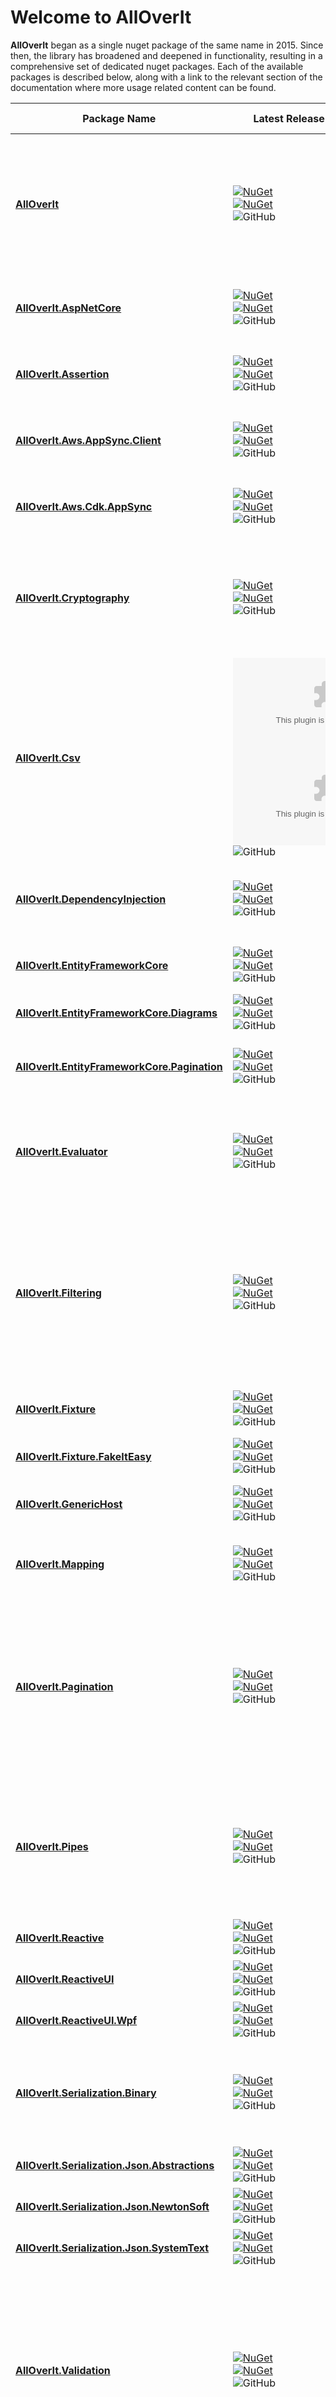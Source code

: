 # Welcome to AllOverIt

**AllOverIt** began as a single nuget package of the same name in 2015. Since then, the library has broadened and deepened in functionality, resulting in a comprehensive set of dedicated nuget packages. Each of the available packages is described below, along with a link to the relevant section of the documentation where more usage related content can be found.

| Package Name | Latest Release&nbsp;&nbsp;&nbsp;&nbsp;&nbsp;&nbsp;&nbsp;&nbsp;&nbsp;&nbsp;&nbsp;&nbsp;&nbsp;&nbsp;&nbsp;&nbsp;&nbsp;&nbsp;&nbsp;&nbsp;&nbsp;&nbsp;&nbsp;&nbsp;&nbsp;&nbsp;&nbsp;&nbsp; | Target Frameworks&nbsp;&nbsp;&nbsp;&nbsp;&nbsp;&nbsp;&nbsp;&nbsp;&nbsp;&nbsp;&nbsp;&nbsp;&nbsp;&nbsp;&nbsp;&nbsp; | Description |
| - | - | - | - |
| **[AllOverIt](packages/AllOverIt/about.md)** | [![NuGet](https://img.shields.io/nuget/vpre/AllOverIt?color=E3505C)](https://www.nuget.org/packages/AllOverIt/)<br>[![NuGet](https://img.shields.io/nuget/dt/AllOverIt?color=FFC33C)](https://www.nuget.org/packages/AllOverIt/)<br>![GitHub](https://img.shields.io/github/license/mjfreelancing/alloverit) | ![](https://img.shields.io/badge/.NET-7.0-55A9EE.svg)<br>![](https://img.shields.io/badge/.NET-6.0-FF8C67.svg)<br>![](https://img.shields.io/badge/.NET-standard2.1-6EBE50.svg) | This package contains a diverse range of classes and utility functions, intended to tackle a wide array of commonly encountered issues.<br><br>Key areas of concern include threading, tasks, generic caching, event (message) aggregation, expression and reflection utilities, plugin contexts, enriched enums, pipelines, value objects, specifications, and dozens of extensions. |
| **[AllOverIt.AspNetCore](packages/AllOverIt.AspNetCore/about.md)** | [![NuGet](https://img.shields.io/nuget/vpre/AllOverIt.AspNetCore?color=E3505C)](https://www.nuget.org/packages/AllOverIt.AspNetCore/)<br>[![NuGet](https://img.shields.io/nuget/dt/AllOverIt.AspNetCore?color=FFC33C)](https://www.nuget.org/packages/AllOverIt.AspNetCore/)<br>![GitHub](https://img.shields.io/github/license/mjfreelancing/alloverit) | ![](https://img.shields.io/badge/.NET-7.0-55A9EE.svg)<br>![](https://img.shields.io/badge/.NET-6.0-FF8C67.svg) | This package provides useful ASP.NET Core utilities such as custom model binding for **AllOverIt** based enriched enum types and arrays of values in a query string. |
| **[AllOverIt.Assertion](packages/AllOverIt.Assertion/about.md)** | [![NuGet](https://img.shields.io/nuget/vpre/AllOverIt.Assertion?color=E3505C)](https://www.nuget.org/packages/AllOverIt.Assertion/)<br>[![NuGet](https://img.shields.io/nuget/dt/AllOverIt.Assertion?color=FFC33C)](https://www.nuget.org/packages/AllOverIt.Assertion/)<br>![GitHub](https://img.shields.io/github/license/mjfreelancing/alloverit) | ![](https://img.shields.io/badge/.NET-7.0-55A9EE.svg)<br>![](https://img.shields.io/badge/.NET-6.0-FF8C67.svg)<br>![](https://img.shields.io/badge/.NET-standard2.1-6EBE50.svg) | This package contains a useful collection of pre and post condition assertion extension methods and a fluent-like approach to throwing exceptions based on a given condition or custom predicate. |
| **[AllOverIt.Aws.AppSync.Client](packages/AllOverIt.Aws.AppSync.Client/about.md)** | [![NuGet](https://img.shields.io/nuget/vpre/AllOverIt.Aws.AppSync.Client?color=E3505C)](https://www.nuget.org/packages/AllOverIt.Aws.AppSync.Client/)<br>[![NuGet](https://img.shields.io/nuget/dt/AllOverIt.Aws.AppSync.Client?color=FFC33C)](https://www.nuget.org/packages/AllOverIt.Aws.AppSync.Client/)<br>![GitHub](https://img.shields.io/github/license/mjfreelancing/alloverit) | ![](https://img.shields.io/badge/.NET-7.0-55A9EE.svg)<br>![](https://img.shields.io/badge/.NET-6.0-FF8C67.svg)<br>![](https://img.shields.io/badge/.NET-standard2.1-6EBE50.svg) | This package contains AWS AppSync GraphQL and Subscription clients with support for serialization using Newtonsoft or System.Text, including serialization of **AllOverIt** based enriched enums. |
| **[AllOverIt.Aws.Cdk.AppSync](packages/AllOverIt.Aws.Cdk.AppSync/about.md)** | [![NuGet](https://img.shields.io/nuget/vpre/AllOverIt.Aws.Cdk.AppSync?color=E3505C)](https://www.nuget.org/packages/AllOverIt.Aws.Cdk.AppSync/)<br>[![NuGet](https://img.shields.io/nuget/dt/AllOverIt.Aws.Cdk.AppSync?color=FFC33C)](https://www.nuget.org/packages/AllOverIt.Aws.Cdk.AppSync/)<br>![GitHub](https://img.shields.io/github/license/mjfreelancing/alloverit) | ![](https://img.shields.io/badge/.NET-7.0-55A9EE.svg)<br>![](https://img.shields.io/badge/.NET-6.0-FF8C67.svg) | This package greatly simplifies the generation of AWS Graphql schemas, including their associated mapping and resolver configuration, using a code-first approach. |
| **[AllOverIt.Cryptography](packages/AllOverIt.Cryptography/about.md)** | [![NuGet](https://img.shields.io/nuget/vpre/AllOverIt.Cryptography?color=E3505C)](https://www.nuget.org/packages/AllOverIt.Cryptography/)<br>[![NuGet](https://img.shields.io/nuget/dt/AllOverIt.Cryptography?color=FFC33C)](https://www.nuget.org/packages/AllOverIt.Cryptography/)<br>![GitHub](https://img.shields.io/github/license/mjfreelancing/alloverit) | ![](https://img.shields.io/badge/.NET-7.0-55A9EE.svg)<br>![](https://img.shields.io/badge/.NET-6.0-FF8C67.svg)<br>![](https://img.shields.io/badge/.NET-standard2.1-6EBE50.svg) | This package provides byte-array and stream-based interfaces for encryption algorithms such as AES, RSA and an RSA-AES hybrid. It also includes useful extension methods that greatly simplifies the encryption and decryption between byte-arrays, streams, plain text and base64 encoded versions of plain text and cipher text. |
| **[AllOverIt.Csv](packages/AllOverIt.Csv/about.md)** | [![NuGet](https://img.shields.io/nuget/vpre/AllOverIt.Csv?color=E3505C)](https://www.nuget.org/packages/AllOverIt.Csv/)<br>[![NuGet](https://img.shields.io/nuget/dt/AllOverIt.Csv?color=FFC33C)](https://www.nuget.org/packages/AllOverIt.Csv/)<br>![GitHub](https://img.shields.io/github/license/mjfreelancing/alloverit) | ![](https://img.shields.io/badge/.NET-7.0-55A9EE.svg)<br>![](https://img.shields.io/badge/.NET-6.0-FF8C67.svg)<br>![](https://img.shields.io/badge/.NET-standard2.1-6EBE50.svg) | Using CsvHelper to perform the actual writing of CSV content, this package provides a configuration based serializer that can export data using a model with fixed columns as well as dynamic columns derived from complex or array type properties. |
| **[AllOverIt.DependencyInjection](packages/AllOverIt.DependencyInjection/about.md)** | [![NuGet](https://img.shields.io/nuget/vpre/AllOverIt.DependencyInjection?color=E3505C)](https://www.nuget.org/packages/AllOverIt.DependencyInjection/)<br>[![NuGet](https://img.shields.io/nuget/dt/AllOverIt.DependencyInjection?color=FFC33C)](https://www.nuget.org/packages/AllOverIt.DependencyInjection/)<br>![GitHub](https://img.shields.io/github/license/mjfreelancing/alloverit) | ![](https://img.shields.io/badge/.NET-7.0-55A9EE.svg)<br>![](https://img.shields.io/badge/.NET-6.0-FF8C67.svg)<br>![](https://img.shields.io/badge/.NET-standard2.1-6EBE50.svg) | This package provides useful dependency injection related utilities such as registering and resolving 'named' services, auto service discovery and registration via a service registrar, and service decoration. |
| **[AllOverIt.EntityFrameworkCore](packages/AllOverIt.EntityFrameworkCore/about.md)** | [![NuGet](https://img.shields.io/nuget/vpre/AllOverIt.EntityFrameworkCore?color=E3505C)](https://www.nuget.org/packages/AllOverIt.EntityFrameworkCore/)<br>[![NuGet](https://img.shields.io/nuget/dt/AllOverIt.EntityFrameworkCore?color=FFC33C)](https://www.nuget.org/packages/AllOverIt.EntityFrameworkCore/)<br>![GitHub](https://img.shields.io/github/license/mjfreelancing/alloverit) | ![](https://img.shields.io/badge/.NET-7.0-55A9EE.svg)<br>![](https://img.shields.io/badge/.NET-6.0-FF8C67.svg) | This package provides EntityFramework Core utilities such as a database migration helper and a value converter for **AllOverIt** based enriched enums. |
| **[AllOverIt.EntityFrameworkCore.Diagrams](packages/AllOverIt.EntityFrameworkCore.Diagrams/about.md)** | [![NuGet](https://img.shields.io/nuget/vpre/AllOverIt.EntityFrameworkCore.Diagrams?color=E3505C)](https://www.nuget.org/packages/AllOverIt.EntityFrameworkCore.Diagrams/)<br>[![NuGet](https://img.shields.io/nuget/dt/AllOverIt.EntityFrameworkCore.Diagrams?color=FFC33C)](https://www.nuget.org/packages/AllOverIt.EntityFrameworkCore.Diagrams/)<br>![GitHub](https://img.shields.io/github/license/mjfreelancing/alloverit) | ![](https://img.shields.io/badge/.NET-7.0-55A9EE.svg)<br>![](https://img.shields.io/badge/.NET-6.0-FF8C67.svg) | In conjunction with D2, this package will generate entity relationship diagrams for an EntityFramework Core DbContext. |
| **[AllOverIt.EntityFrameworkCore.Pagination](packages/AllOverIt.EntityFrameworkCore.Pagination/about.md)** | [![NuGet](https://img.shields.io/nuget/vpre/AllOverIt.EntityFrameworkCore.Pagination?color=E3505C)](https://www.nuget.org/packages/AllOverIt.EntityFrameworkCore.Pagination/)<br>[![NuGet](https://img.shields.io/nuget/dt/AllOverIt.EntityFrameworkCore.Pagination?color=FFC33C)](https://www.nuget.org/packages/AllOverIt.EntityFrameworkCore.Pagination/)<br>![GitHub](https://img.shields.io/github/license/mjfreelancing/alloverit) | ![](https://img.shields.io/badge/.NET-7.0-55A9EE.svg)<br>![](https://img.shields.io/badge/.NET-6.0-FF8C67.svg) | Using **AllOverIt.Pagination** as the basis for advanced keyset-based pagination, this package provides additional extensions for use with EntityFramework Core. |
| **[AllOverIt.Evaluator](packages/AllOverIt.Evaluator/about.md)** | [![NuGet](https://img.shields.io/nuget/vpre/AllOverIt.Evaluator?color=E3505C)](https://www.nuget.org/packages/AllOverIt.Evaluator/)<br>[![NuGet](https://img.shields.io/nuget/dt/AllOverIt.Evaluator?color=FFC33C)](https://www.nuget.org/packages/AllOverIt.Evaluator/)<br>![GitHub](https://img.shields.io/github/license/mjfreelancing/alloverit) | ![](https://img.shields.io/badge/.NET-7.0-55A9EE.svg)<br>![](https://img.shields.io/badge/.NET-6.0-FF8C67.svg)<br>![](https://img.shields.io/badge/.NET-standard2.1-6EBE50.svg) | This package contains a highly-extendable mathematical expression compiler and evaluator that includes constant, mutable, delegate, and lazily evaluated variables, offers implicit and explicit variable lookup, and supports custom arithmetic operators and operations. |
| **[AllOverIt.Filtering](packages/AllOverIt.Filtering/about.md)** | [![NuGet](https://img.shields.io/nuget/vpre/AllOverIt.Filtering?color=E3505C)](https://www.nuget.org/packages/AllOverIt.Filtering/)<br>[![NuGet](https://img.shields.io/nuget/dt/AllOverIt.Filtering?color=FFC33C)](https://www.nuget.org/packages/AllOverIt.Filtering/)<br>![GitHub](https://img.shields.io/github/license/mjfreelancing/alloverit) | ![](https://img.shields.io/badge/.NET-7.0-55A9EE.svg)<br>![](https://img.shields.io/badge/.NET-6.0-FF8C67.svg)<br>![](https://img.shields.io/badge/.NET-standard2.1-6EBE50.svg) | This package adds comprehensive filtering support to any IQueryable with built-in provision for operations such as Contains, StartsWith, EndsWith, In, NotIn, EqualTo, NotEqualTo, GreaterThan, LessThan, GreaterThanOrEqual, and LessThanOrEqual.<br><br>It's also possible to create a custom predicate based on a Specification and there are options such as ignoring default (null) filter values and parameterizing query inputs that makes it ideal for use with EntityFramework Core. |
| **[AllOverIt.Fixture](packages/AllOverIt.Fixture/about.md)** | [![NuGet](https://img.shields.io/nuget/vpre/AllOverIt.Fixture?color=E3505C)](https://www.nuget.org/packages/AllOverIt.Fixture/)<br>[![NuGet](https://img.shields.io/nuget/dt/AllOverIt.Fixture?color=FFC33C)](https://www.nuget.org/packages/AllOverIt.Fixture/)<br>![GitHub](https://img.shields.io/github/license/mjfreelancing/alloverit) | ![](https://img.shields.io/badge/.NET-7.0-55A9EE.svg)<br>![](https://img.shields.io/badge/.NET-6.0-FF8C67.svg)<br>![](https://img.shields.io/badge/.NET-standard2.1-6EBE50.svg) | This package contains a base fixture class with numerous helper methods to assist with scaffolding unit tests. Utilizes AutoFixture to do most of the hard work. |
| **[AllOverIt.Fixture.FakeItEasy](packages/AllOverIt.Fixture.FakeItEasy/about.md)** | [![NuGet](https://img.shields.io/nuget/vpre/AllOverIt.Fixture.FakeItEasy?color=E3505C)](https://www.nuget.org/packages/AllOverIt.Fixture.FakeItEasy/)<br>[![NuGet](https://img.shields.io/nuget/dt/AllOverIt.Fixture.FakeItEasy?color=FFC33C)](https://www.nuget.org/packages/AllOverIt.Fixture.FakeItEasy/)<br>![GitHub](https://img.shields.io/github/license/mjfreelancing/alloverit) | ![](https://img.shields.io/badge/.NET-7.0-55A9EE.svg)<br>![](https://img.shields.io/badge/.NET-6.0-FF8C67.svg)<br>![](https://img.shields.io/badge/.NET-standard2.1-6EBE50.svg) | This package extends **AllOverIt.Fixture** to support FakeItEasy integration. |
| **[AllOverIt.GenericHost](packages/AllOverIt.GenericHost/about.md)** | [![NuGet](https://img.shields.io/nuget/vpre/AllOverIt.GenericHost?color=E3505C)](https://www.nuget.org/packages/AllOverIt.GenericHost/)<br>[![NuGet](https://img.shields.io/nuget/dt/AllOverIt.GenericHost?color=FFC33C)](https://www.nuget.org/packages/AllOverIt.GenericHost/)<br>![GitHub](https://img.shields.io/github/license/mjfreelancing/alloverit) | ![](https://img.shields.io/badge/.NET-7.0-55A9EE.svg)<br>![](https://img.shields.io/badge/.NET-6.0-FF8C67.svg)<br>![](https://img.shields.io/badge/.NET-standard2.1-6EBE50.svg) | This package contains generic host helpers and convenience methods for setting up console applications that support dependency injection. |
| **[AllOverIt.Mapping](packages/AllOverIt.Mapping/about.md)** | [![NuGet](https://img.shields.io/nuget/vpre/AllOverIt.Mapping?color=E3505C)](https://www.nuget.org/packages/AllOverIt.Mapping/)<br>[![NuGet](https://img.shields.io/nuget/dt/AllOverIt.Mapping?color=FFC33C)](https://www.nuget.org/packages/AllOverIt.Mapping/)<br>![GitHub](https://img.shields.io/github/license/mjfreelancing/alloverit) | ![](https://img.shields.io/badge/.NET-7.0-55A9EE.svg)<br>![](https://img.shields.io/badge/.NET-6.0-FF8C67.svg)<br>![](https://img.shields.io/badge/.NET-standard2.1-6EBE50.svg) | This package contains an object mapper that is mostly configuration free but also capable of property exclusion, aliasing, null replacement, value conversion, and deep copying. |
| **[AllOverIt.Pagination](packages/AllOverIt.Pagination/about.md)** | [![NuGet](https://img.shields.io/nuget/vpre/AllOverIt.Pagination?color=E3505C)](https://www.nuget.org/packages/AllOverIt.Pagination/)<br>[![NuGet](https://img.shields.io/nuget/dt/AllOverIt.Pagination?color=FFC33C)](https://www.nuget.org/packages/AllOverIt.Pagination/)<br>![GitHub](https://img.shields.io/github/license/mjfreelancing/alloverit) | ![](https://img.shields.io/badge/.NET-7.0-55A9EE.svg)<br>![](https://img.shields.io/badge/.NET-6.0-FF8C67.svg)<br>![](https://img.shields.io/badge/.NET-standard2.1-6EBE50.svg) | An advanced keyset-based pagination package that uses a fluent-style builder to create queries that cater for forward and backward navigation for any given deterministic base query.<br><br>Each page of results includes a 'continuation token' for the current, next, and previous page. These tokens can be used at a later time to navigate to the same location within the dataset, thereby somewhat overcoming the inability of random access traditionally associated with keyset-based navigation. |
| **[AllOverIt.Pipes](packages/AllOverIt.Pipes/about.md)** | [![NuGet](https://img.shields.io/nuget/vpre/AllOverIt.Pipes?color=E3505C)](https://www.nuget.org/packages/AllOverIt.Pipes/)<br>[![NuGet](https://img.shields.io/nuget/dt/AllOverIt.Pipes?color=FFC33C)](https://www.nuget.org/packages/AllOverIt.Pipes/)<br>![GitHub](https://img.shields.io/github/license/mjfreelancing/alloverit) | ![](https://img.shields.io/badge/.NET-7.0-55A9EE.svg)<br>![](https://img.shields.io/badge/.NET-6.0-FF8C67.svg) | This package provides support for communication over anonymous pipes using StreamReader and StreamWriter, and strongly-typed message-based communication over named pipes using a binary serializer.<br><br>The named pipes can use the binary serializer from **AllOverIt.Serialization.Binary** or you can create your own. |
| **[AllOverIt.Reactive](packages/AllOverIt.Reactive/about.md)** | [![NuGet](https://img.shields.io/nuget/vpre/AllOverIt.Reactive?color=E3505C)](https://www.nuget.org/packages/AllOverIt.Reactive/)<br>[![NuGet](https://img.shields.io/nuget/dt/AllOverIt.Reactive?color=FFC33C)](https://www.nuget.org/packages/AllOverIt.Reactive/)<br>![GitHub](https://img.shields.io/github/license/mjfreelancing/alloverit) | ![](https://img.shields.io/badge/.NET-7.0-55A9EE.svg)<br>![](https://img.shields.io/badge/.NET-6.0-FF8C67.svg)<br>![](https://img.shields.io/badge/.NET-standard2.1-6EBE50.svg) | This package contains utility extensions for use with System.Reactive. |
| **[AllOverIt.ReactiveUI](packages/AllOverIt.ReactiveUI/about.md)** | [![NuGet](https://img.shields.io/nuget/vpre/AllOverIt.ReactiveUI?color=E3505C)](https://www.nuget.org/packages/AllOverIt.ReactiveUI/)<br>[![NuGet](https://img.shields.io/nuget/dt/AllOverIt.ReactiveUI?color=FFC33C)](https://www.nuget.org/packages/AllOverIt.ReactiveUI/)<br>![GitHub](https://img.shields.io/github/license/mjfreelancing/alloverit) | ![](https://img.shields.io/badge/.NET-7.0-55A9EE.svg)<br>![](https://img.shields.io/badge/.NET-6.0-FF8C67.svg)<br>![](https://img.shields.io/badge/.NET-standard2.1-6EBE50.svg) | This package contains utility extensions for use with ReactiveUI. |
| **[AllOverIt.ReactiveUI.Wpf](packages/AllOverIt.ReactiveUI.Wpf/about.md)** | [![NuGet](https://img.shields.io/nuget/vpre/AllOverIt.ReactiveUI.Wpf?color=E3505C)](https://www.nuget.org/packages/AllOverIt.ReactiveUI/)<br>[![NuGet](https://img.shields.io/nuget/dt/AllOverIt.ReactiveUI.Wpf?color=FFC33C)](https://www.nuget.org/packages/AllOverIt.ReactiveUI/)<br>![GitHub](https://img.shields.io/github/license/mjfreelancing/alloverit) | ![](https://img.shields.io/badge/.NET-7.0--windows-55A9EE.svg)<br>![](https://img.shields.io/badge/.NET-6.0--windows-FF8C67.svg) | This package contains utility extensions for use with ReactiveUI and WPF. |
| **[AllOverIt.Serialization.Binary](packages/AllOverIt.Serialization.Binary/about.md)** | [![NuGet](https://img.shields.io/nuget/vpre/AllOverIt.Serialization.Binary?color=E3505C)](https://www.nuget.org/packages/AllOverIt.Serialization.Binary/)<br>[![NuGet](https://img.shields.io/nuget/dt/AllOverIt.Serialization.Binary?color=FFC33C)](https://www.nuget.org/packages/AllOverIt.Serialization.Binary/)<br>![GitHub](https://img.shields.io/github/license/mjfreelancing/alloverit) | ![](https://img.shields.io/badge/.NET-7.0-55A9EE.svg)<br>![](https://img.shields.io/badge/.NET-6.0-FF8C67.svg)<br>![](https://img.shields.io/badge/.NET-standard2.1-6EBE50.svg) | This package provides enhanced support for binary serialization. Complex object graphs, lists, dictionaries and nullable values can all be dynamically serialized using reflection-based readers and writers or, for greater performance, a custom serializer per object within the graph. |
| **[AllOverIt.Serialization.Json.Abstractions](packages/AllOverIt.Serialization.Json.Abstractions/about.md)** | [![NuGet](https://img.shields.io/nuget/vpre/AllOverIt.Serialization.Json.Abstractions?color=E3505C)](https://www.nuget.org/packages/AllOverIt.Serialization.Json.Abstractions/)<br>[![NuGet](https://img.shields.io/nuget/dt/AllOverIt.Serialization.Json.Abstractions?color=FFC33C)](https://www.nuget.org/packages/AllOverIt.Serialization.Json.Abstractions/)<br>![GitHub](https://img.shields.io/github/license/mjfreelancing/alloverit) | ![](https://img.shields.io/badge/.NET-7.0-55A9EE.svg)<br>![](https://img.shields.io/badge/.NET-6.0-FF8C67.svg)<br>![](https://img.shields.io/badge/.NET-standard2.1-6EBE50.svg) | This package contains JSON serialization abstractions. |
| **[AllOverIt.Serialization.Json.NewtonSoft](packages/AllOverIt.Serialization.Json.NewtonSoft/about.md)** | [![NuGet](https://img.shields.io/nuget/vpre/AllOverIt.Serialization.Json.NewtonSoft?color=E3505C)](https://www.nuget.org/packages/AllOverIt.Serialization.Json.NewtonSoft/)<br>[![NuGet](https://img.shields.io/nuget/dt/AllOverIt.Serialization.Json.NewtonSoft?color=FFC33C)](https://www.nuget.org/packages/AllOverIt.Serialization.Json.NewtonSoft/)<br>![GitHub](https://img.shields.io/github/license/mjfreelancing/alloverit) | ![](https://img.shields.io/badge/.NET-7.0-55A9EE.svg)<br>![](https://img.shields.io/badge/.NET-6.0-FF8C67.svg)<br>![](https://img.shields.io/badge/.NET-standard2.1-6EBE50.svg) | This package contains a wrapper for Newtonsoft.Json serialization based on **AllOverIt.Serialization.Json.Abstractions**. |
| **[AllOverIt.Serialization.Json.SystemText](packages/AllOverIt.Serialization.Json.SystemText/about.md)** | [![NuGet](https://img.shields.io/nuget/vpre/AllOverIt.Serialization.Json.SystemText?color=E3505C)](https://www.nuget.org/packages/AllOverIt.Serialization.Json.SystemText/)<br>[![NuGet](https://img.shields.io/nuget/dt/AllOverIt.Serialization.Json.SystemText?color=FFC33C)](https://www.nuget.org/packages/AllOverIt.Serialization.Json.SystemText/)<br>![GitHub](https://img.shields.io/github/license/mjfreelancing/alloverit) | ![](https://img.shields.io/badge/.NET-7.0-55A9EE.svg)<br>![](https://img.shields.io/badge/.NET-6.0-FF8C67.svg)<br>![](https://img.shields.io/badge/.NET-standard2.1-6EBE50.svg) | This package contains a wrapper for System.Text.Json serialization based on **AllOverIt.Serialization.Json.Abstractions**. |
| **[AllOverIt.Validation](packages/AllOverIt.Validation/about.md)** | [![NuGet](https://img.shields.io/nuget/vpre/AllOverIt.Validation?color=E3505C)](https://www.nuget.org/packages/AllOverIt.Validation/)<br>[![NuGet](https://img.shields.io/nuget/dt/AllOverIt.Validation?color=FFC33C)](https://www.nuget.org/packages/AllOverIt.Validation/)<br>![GitHub](https://img.shields.io/github/license/mjfreelancing/alloverit) | ![](https://img.shields.io/badge/.NET-7.0-55A9EE.svg)<br>![](https://img.shields.io/badge/.NET-6.0-FF8C67.svg)<br>![](https://img.shields.io/badge/.NET-standard2.1-6EBE50.svg) | This package contains additional validators and extensions for use with FluentValidation. It includes an invoker that will select, and invoke, a registered validator based on a provided model.<br><br>Synchronous and Asynchronous validation is supported, along with extensions that make it easier to pass context information into a validator to keep it stateless.<br><br>Also available is a validation registrar that makes it possible to auto-register all validators within the same assembly. Validators can also be filtered based on a predicate. |
| **[AllOverIt.Validation.Options](packages/AllOverIt.Validation.Options/about.md)** | [![NuGet](https://img.shields.io/nuget/vpre/AllOverIt.Validation.Options?color=E3505C)](https://www.nuget.org/packages/AllOverIt.Validation.Options/)<br>[![NuGet](https://img.shields.io/nuget/dt/AllOverIt.Validation.Options?color=FFC33C)](https://www.nuget.org/packages/AllOverIt.Validation.Options/)<br>![GitHub](https://img.shields.io/github/license/mjfreelancing/alloverit) | ![](https://img.shields.io/badge/.NET-7.0-55A9EE.svg)<br>![](https://img.shields.io/badge/.NET-6.0-FF8C67.svg)<br>![](https://img.shields.io/badge/.NET-standard2.1-6EBE50.svg) | This package contains Microsoft.Extensions.Options validation using FluentValidation. |
| **[AllOverIt.Wpf](packages/AllOverIt.Wpf/about.md)** | [![NuGet](https://img.shields.io/nuget/vpre/AllOverIt.Wpf?color=E3505C)](https://www.nuget.org/packages/AllOverIt.Wpf/)<br>[![NuGet](https://img.shields.io/nuget/dt/AllOverIt.Wpf?color=FFC33C)](https://www.nuget.org/packages/AllOverIt.Wpf/)<br>![GitHub](https://img.shields.io/github/license/mjfreelancing/alloverit) | ![](https://img.shields.io/badge/.NET-7.0--windows-55A9EE.svg)<br>![](https://img.shields.io/badge/.NET-6.0--windows-FF8C67.svg) | This package contains general purpose WPF utilities. |
| **[AllOverIt.Wpf.Controls](packages/AllOverIt.Wpf.Controls/about.md)** | [![NuGet](https://img.shields.io/nuget/vpre/AllOverIt.Wpf.Controls?color=E3505C)](https://www.nuget.org/packages/AllOverIt.Wpf.Controls/)<br>[![NuGet](https://img.shields.io/nuget/dt/AllOverIt.Wpf.Controls?color=FFC33C)](https://www.nuget.org/packages/AllOverIt.Wpf.Controls/)<br>![GitHub](https://img.shields.io/github/license/mjfreelancing/alloverit) | ![](https://img.shields.io/badge/.NET-7.0--windows-55A9EE.svg)<br>![](https://img.shields.io/badge/.NET-6.0--windows-FF8C67.svg) | This package contains useful WPF controls. |
